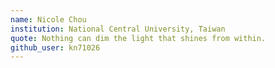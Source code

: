 ```yaml
---
name: Nicole Chou
institution: National Central University, Taiwan
quote: Nothing can dim the light that shines from within.
github_user: kn71026
---
```

